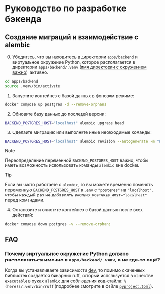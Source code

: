 # Руководство по разработке бэкенда

## Создание миграций и взаимодействие с alembic

0. Убедитесь, что вы находитесь в директории `apps/backend` и виртуальное окружение Python,
   которое располагается в директории `apps/backend/.venv` ([имя директории с окружением важно](#почему-виртуальное-окружение-python-должно-располагаться-именно-в-appsbackendvenv-а-не-где-то-ещё)), активно.

```sh
cd apps/backend
source .venv/bin/activate
```

1. Запустите контейнер с базой данных в фоновом режиме:

```sh
docker compose up postgres -d --remove-orphans
```

2. Обновите базу данных до последей версии:

```sh
BACKEND_POSTGRES_HOST="localhost" alembic upgrade head
```

3. Сделайте миграцию или выполните иные необходимые команды:

```sh
BACKEND_POSTGRES_HOST="localhost" alembic revision --autogenerate -m "message"
```

> [!NOTE]
> Переопределение переменной `BACKEND_POSTGRES_HOST` важно, чтобы иметь возможность
> использовать команды `alembic` вне docker.

> [!TIP]
> Если вы часто работаете с `alembic`, то вы можете временно поменять переменную
> `BACKEND_POSTGRES_HOST` в [`.env`](../../../.env) с `"postgres"` на `"localhost"`,
> чтобы каждый раз не добавлять `BACKEND_POSTGRES_HOST="localhost"` перед командами.

4. Остановите и очистите контейнер с базой данных после всех действий:

```sh
docker compose down postgres -v --remove-orphans
```

## FAQ

### Почему виртуальное окружение Python должно располагаться именно в `apps/backend/.venv`, а не где-то ещё?

Когда вы устанавливаете зависимости [dev](../requirements/dev.txt), то помимо скаченных библиотек создаётся
бинарник ruff, который используется в качестве `executable` в хуках `alembic` для соблюдения код-стайла:
`%(here)s/.venv/bin/ruff` (подробнее смотрите в файле [`pyproject.toml`](../pyproject.toml)).
